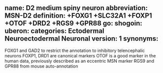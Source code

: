 name: D2 medium spiny neuron
abbreviation: MSN-D2
definition: +FOXG1 +SLC32A1 +FOXP1 +OTOF +DRD2 +RGS9 +GPR88
go:
shogoin: 
uberon: 
categories: Ectodermal Neuroectodermal Neuronal
version: 1
synonyms:
---

FOXG1 and GAD2 to restrict the annotation to inhibitory telencephalic neurons
FOXP1, DRD1 are canonical markers
OTOF is a good marker in the human data, previously described as an eccentric MSN marker
RGS9 and GPR88 from mouse auto-annotation